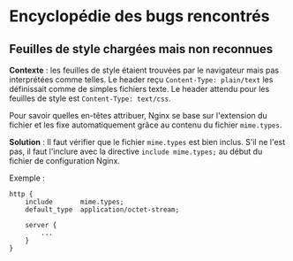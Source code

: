 # Encyclopédie des bugs rencontrés

## Feuilles de style chargées mais non reconnues

**Contexte** : les feuilles de style étaient trouvées par le navigateur mais pas interprétées comme telles. Le header reçu `Content-Type: plain/text` les définissait comme de simples fichiers texte. Le header attendu pour les feuilles de style est `Content-Type: text/css`.

Pour savoir quelles en-têtes attribuer, Nginx se base sur l'extension du fichier et les fixe automatiquement grâce au contenu du fichier `mime.types`.

**Solution** : Il faut vérifier que le fichier `mime.types` est bien inclus. S'il ne l'est pas, il faut l'inclure avec la directive `include mime.types;` au début du fichier de configuration Nginx.

Exemple :

```
http {
    include       mime.types;
    default_type  application/octet-stream;

    server {
        ...
    }
}
```